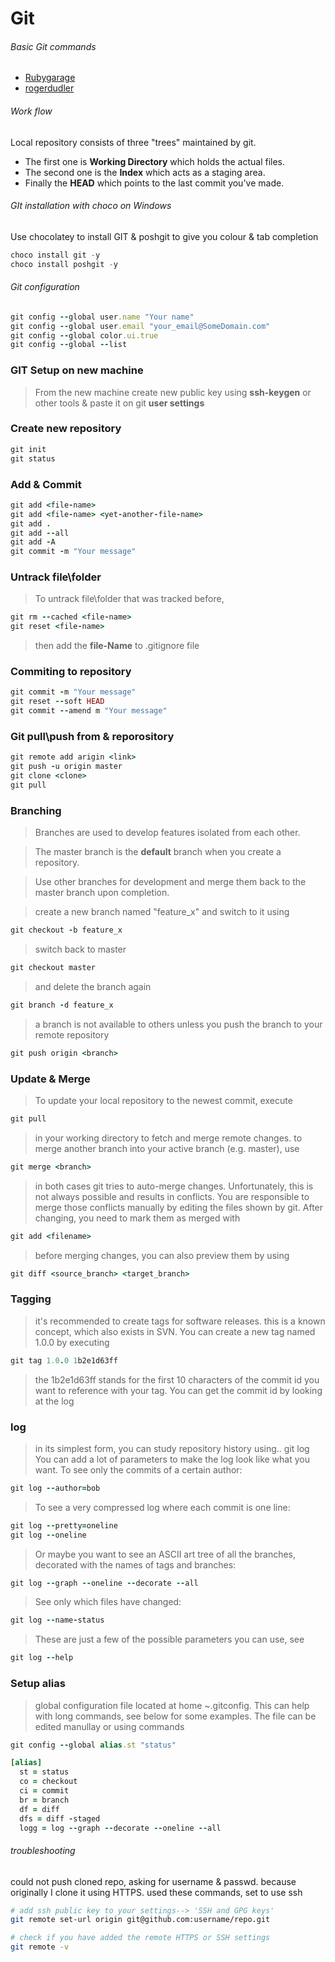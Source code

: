 
# Git

###### Basic Git commands

- [Rubygarage](https://rubygarage.org/blog/most-basic-git-commands-with-examples)
- [rogerdudler](https://rogerdudler.github.io/git-guide/)

###### Work flow

Local repository consists of three "trees" maintained by git. 
- The first one is **Working Directory** which holds the actual files. 
- The second one is the **Index** which acts as a staging area.
-  Finally the **HEAD** which points to the last commit you've made.

###### GIt installation with choco on Windows

Use chocolatey to install GIT & poshgit to give you colour & tab completion

```powershell
choco install git -y
choco install poshgit -y
```

###### Git configuration

```ruby
git config --global user.name "Your name"
git config --global user.email "your_email@SomeDomain.com"
git config --global color.ui.true
git config --global --list
```

### GIT Setup on new machine
 
> From the new machine create new public key using **ssh-keygen** or other tools & paste it on git **user settings** 


### Create new repository

```ruby
git init
git status
```

### Add & Commit

```ruby
git add <file-name>
git add <file-name> <yet-another-file-name>
git add .
git add --all
git add -A
git commit -m "Your message"
```

### Untrack file\folder

> To untrack file\folder that was tracked before, 

```ruby
git rm --cached <file-name>
git reset <file-name>
```

> then add the **file-Name** to .gitignore file

### Commiting to repository

```ruby
git commit -m "Your message"
git reset --soft HEAD
git commit --amend m "Your message"
```

### Git pull\push from & reporository

```ruby
git remote add arigin <link>
git push -u origin master
git clone <clone>
git pull
```

### Branching
> Branches are used to develop features isolated from each other. 
 
> The master branch is the **default** branch when you create a repository. 

> Use other branches for development and merge them back to the master branch upon completion.

>create a new branch named "feature_x" and switch to it using

```ruby
git checkout -b feature_x
```

> switch back to master

```ruby
git checkout master
```

> and delete the branch again

```ruby
git branch -d feature_x
```

> a branch is not available to others unless you push the branch to your remote repository

```ruby
git push origin <branch>
```

### Update & Merge

> To update your local repository to the newest commit, execute

```ruby
git pull
```

> in your working directory to fetch and merge remote changes.
> to merge another branch into your active branch (e.g. master), use

```ruby
git merge <branch>
```

> in both cases git tries to auto-merge changes. Unfortunately, this is not always possible and results in conflicts. You are responsible to merge those conflicts manually by editing the files shown by git. After changing, you need to mark them as merged with

```ruby
git add <filename>
```

> before merging changes, you can also preview them by using

```ruby
git diff <source_branch> <target_branch>
```

### Tagging

> it's recommended to create tags for software releases. this is a known concept, which also exists in SVN. You can create a new tag named 1.0.0 by executing

```ruby
git tag 1.0.0 1b2e1d63ff
```

> the 1b2e1d63ff stands for the first 10 characters of the commit id you want to reference with your tag. You can get the commit id by looking at the log

### log

> in its simplest form, you can study repository history using.. git log
You can add a lot of parameters to make the log look like what you want. To see only the commits of a certain author:

```ruby
git log --author=bob
```

> To see a very compressed log where each commit is one line:

```ruby
git log --pretty=oneline
git log --oneline
```

> Or maybe you want to see an ASCII art tree of all the branches, decorated with the names of tags and branches:

```ruby
git log --graph --oneline --decorate --all
```

>See only which files have changed:

```ruby
git log --name-status
```

>These are just a few of the possible parameters you can use, see

```ruby
git log --help
```

### Setup alias

>global configuration file located at home ~\.gitconfig.  This can help with long commands, see below for some examples.  The file can be edited manullay or using commands

```ruby
git config --global alias.st "status"
```

```ruby
[alias]
  st = status
  co = checkout
  ci = commit
  br = branch
  df = diff
  dfs = diff -staged
  logg = log --graph --decorate --oneline --all
```

###### troubleshooting

could not push cloned repo, asking for username & passwd. because originally I clone it using HTTPS.
used these commands, set to use ssh

```bash
# add ssh public key to your settings--> 'SSH and GPG keys'
git remote set-url origin git@github.com:username/repo.git

# check if you have added the remote HTTPS or SSH settings
git remote -v
```